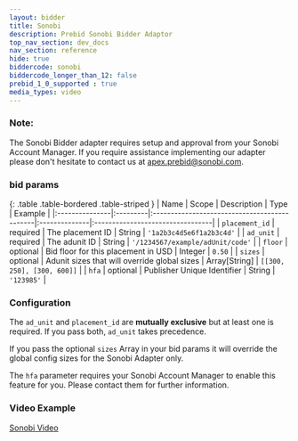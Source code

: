 ```yaml
---
layout: bidder
title: Sonobi
description: Prebid Sonobi Bidder Adaptor
top_nav_section: dev_docs
nav_section: reference
hide: true
biddercode: sonobi
biddercode_longer_than_12: false
prebid_1_0_supported : true
media_types: video
---
```


### Note:
The Sonobi Bidder adapter requires setup and approval from your Sonobi Account Manager. If you require assistance 
implementing our adapter please don't hesitate to contact us at apex.prebid@sonobi.com.

### bid params

{: .table .table-bordered .table-striped }
| Name           | Scope    | Description                                  | Type          | Example                          |
|:---------------|:---------|:---------------------------------------------|:--------------|:---------------------------------|
| `placement_id` | required | The placement ID                             | String        | `'1a2b3c4d5e6f1a2b3c4d'`         |
| `ad_unit`      | required | The adunit ID                                | String        | `'/1234567/example/adUnit/code'` |
| `floor`        | optional | Bid floor for this placement in USD          | Integer       | `0.50`                           |
| `sizes`        | optional | Adunit sizes that will override global sizes | Array[String] | `[[300, 250], [300, 600]]`       |
| `hfa`          | optional | Publisher Unique Identifier                  | String        | `'123985'`                       |

### Configuration

The `ad_unit` and `placement_id` are **mutually exclusive** but at least one is required. If you pass both, `ad_unit` takes precedence. 

If you pass the optional `sizes` Array in your bid params it will override the global config sizes for the Sonobi Adapter only.

The `hfa` parameter requires your Sonobi Account Manager to enable this feature for you. Please contact them for further information.

### Video Example
[Sonobi Video](http://prebid.org/examples/bidders/sonobi-video-example.html)
